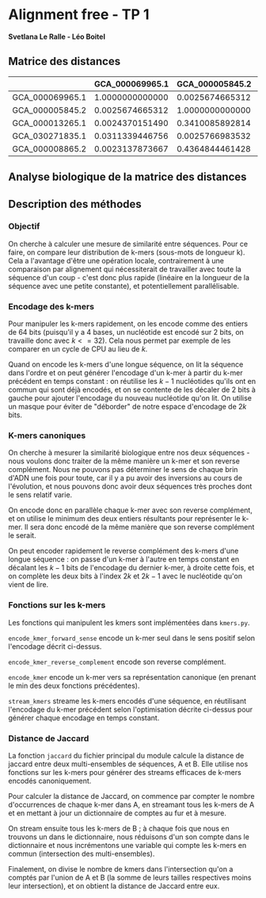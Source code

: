 # Alignment free - TP 1
**Svetlana Le Ralle - Léo Boitel**

## Matrice des distances

|                   |  GCA_000069965.1  |  GCA_000005845.2  |  GCA_000013265.1  |  GCA_030271835.1  |  GCA_000008865.2  |  
|  ---------------  |  ---------------  |  ---------------  |  ---------------  |  ---------------  |  ---------------  |  
|  GCA_000069965.1  |  1.0000000000000  |  0.0025674665312  |  0.0024370151490  |  0.0311339446756  |  0.0023137873667  | 
|  GCA_000005845.2  |  0.0025674665312  |  1.0000000000000  |  0.3410085892814  |  0.0025766983532  |  0.4364844461428  | 
|  GCA_000013265.1  |  0.0024370151490  |  0.3410085892814  |  1.0000000000000  |  0.0024341020865  |  0.3070500187181  | 
|  GCA_030271835.1  |  0.0311339446756  |  0.0025766983532  |  0.0024341020865  |  1.0000000000000  |  0.0023181149305  | 
|  GCA_000008865.2  |  0.0023137873667  |  0.4364844461428  |  0.3070500187181  |  0.0023181149305  |  1.0000000000000  | 

## Analyse biologique de la matrice des distances

## Description des méthodes
### Objectif
On cherche à calculer une mesure de similarité entre séquences. Pour ce faire, on compare leur distribution de k-mers (sous-mots de longueur k). Cela a l'avantage d'être une opération locale, contrairement à une comparaison par alignement qui nécessiterait de travailler avec toute la séquence d'un coup - c'est donc plus rapide (linéaire en la longueur de la séquence avec une petite constante), et potentiellement parallélisable.

### Encodage des k-mers
Pour manipuler les k-mers rapidement, on les encode comme des entiers de 64 bits (puisqu'il y a 4 bases, un nucléotide est encodé sur 2 bits, on travaille donc avec $k<=32$). Cela nous permet par exemple de les comparer en un cycle de CPU au lieu de $k$.

Quand on encode les k-mers d'une longue séquence, on lit la séquence dans l'ordre et on peut générer l'encodage d'un k-mer à partir du k-mer précédent en temps constant : on réutilise les $k-1$ nucléotides qu'ils ont en commun qui sont déjà encodés, et on se contente de les décaler de 2 bits à gauche pour ajouter l'encodage du nouveau nucléotide qu'on lit. On utilise un masque pour éviter de "déborder" de notre espace d'encodage de $2k$ bits.

### K-mers canoniques
On cherche à mesurer la similarité biologique entre nos deux séquences - nous voulons donc traiter de la même manière un k-mer et son reverse complément. Nous ne pouvons pas déterminer le sens de chaque brin d'ADN une fois pour toute, car il y a pu avoir des inversions au cours de l'évolution, et nous pouvons donc avoir deux séquences très proches dont le sens relatif varie.

On encode donc en parallèle chaque k-mer avec son reverse complément, et on utilise le minimum des deux entiers résultants pour représenter le k-mer. Il sera donc encodé de la même manière que son reverse complément le serait. 

On peut encoder rapidement le reverse complément des k-mers d'une longue séquence : on passe d'un k-mer à l'autre en temps constant en décalant les $k-1$ bits de l'encodage du dernier k-mer, à droite cette fois, et on complète les deux bits à l'index $2k$ et $2k-1$ avec le nucléotide qu'on vient de lire.

### Fonctions sur les k-mers
Les fonctions qui manipulent les kmers sont implémentées dans `kmers.py`.

`encode_kmer_forward_sense` encode un k-mer seul dans le sens positif selon l'encodage décrit ci-dessus. 

`encode_kmer_reverse_complement` encode son reverse complément.

`encode_kmer` encode un k-mer vers sa représentation canonique (en prenant le min des deux fonctions précédentes).

`stream_kmers` streame les k-mers encodés d'une séquence, en réutilisant l'encodage du k-mer précédent selon l'optimisation décrite ci-dessus pour générer chaque encodage en temps constant.

### Distance de Jaccard
La fonction `jaccard` du fichier principal du module calcule la distance de jaccard entre deux multi-ensembles de séquences, A et B. Elle utilise nos fonctions sur les k-mers pour générer des streams efficaces de k-mers encodés canoniquement.

Pour calculer la distance de Jaccard, on commence par compter le nombre d'occurrences de chaque k-mer dans A, en streamant tous les k-mers de A et en mettant à jour un dictionnaire de comptes au fur et à mesure.

On stream ensuite tous les k-mers de B ; à chaque fois que nous en trouvons un dans le dictionnaire, nous réduisons d'un son compte dans le dictionnaire et nous incrémentons une variable qui compte les k-mers en commun (intersection des multi-ensembles).

Finalement, on divise le nombre de kmers dans l'intersection qu'on a comptés par l'union de A et B (la somme de leurs tailles respectives moins leur intersection), et on obtient la distance de Jaccard entre eux.

